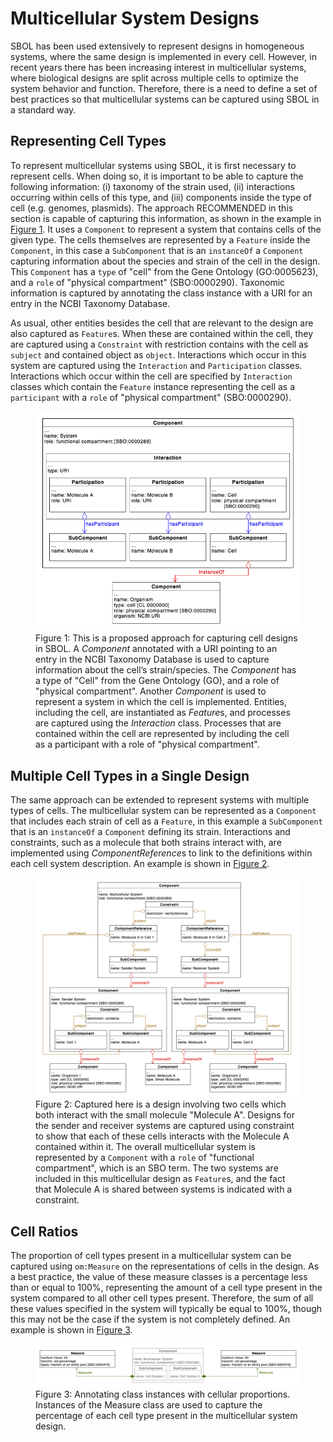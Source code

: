# Multicellular System Designs

SBOL has been used extensively to represent designs in homogeneous
systems, where the same design is implemented in every cell. However,
in recent years there has been increasing interest in multicellular
systems, where biological designs are split across multiple cells to
optimize the system behavior and function. Therefore, there is a need
to define a set of best practices so that multicellular systems can be
captured using SBOL in a standard way.

## Representing Cell Types

To represent multicellular systems using SBOL, it is first necessary
to represent cells. When doing so, it is important to be able to
capture the following information: (i) taxonomy of the strain used,
(ii) interactions occurring within cells of this type, and (iii)
components inside the type of cell (e.g. genomes, plasmids). The
approach RECOMMENDED in this section is capable of capturing this
information, as shown in the example in [Figure 1](#figure-1). It uses a `Component`
to represent a system that contains cells of the given type. The cells
themselves are represented by a `Feature` inside the `Component`, in this
case a `SubComponent` that is an `instanceOf` a `Component` capturing
information about the species and strain of the cell in the
design. This `Component` has a `type` of "cell" from the Gene Ontology
(GO:0005623), and a `role` of "physical compartment"
(SBO:0000290). Taxonomic information is captured by annotating the
class instance with a URI for an entry in the NCBI Taxonomy Database.

As usual, other entities besides the cell that are relevant to the
design are also captured as `Feature`s. When these are contained within
the cell, they are captured using a `Constraint` with restriction
contains with the cell as `subject` and contained object as
`object`. Interactions which occur in this system are captured using the
`Interaction` and `Participation` classes. Interactions which occur within
the cell are specified by `Interaction` classes which contain the
`Feature` instance representing the cell as a `participant` with a `role` of
"physical compartment" (SBO:0000290).

<figure>
  <a id="figure-1">
  <img src="cell_representation.png" alt="Cell Representation UML diagram">
  </a><br/>
  <figcaption>
    Figure 1: This is a proposed approach for capturing cell designs in
    SBOL. A <i>Component</i> annotated with a URI pointing to an entry in the
    NCBI Taxonomy Database is used to capture information about the cell’s
    strain/species. The <i>Component</i> has a type of "Cell" from the Gene
    Ontology (GO), and a role of "physical compartment". Another <i>Component</i>
    is used to represent a system in which the cell is
    implemented. Entities, including the cell, are instantiated as
    <i>Feature</i>s, and processes are captured using the <i>Interaction</i>
    class. Processes that are contained within the cell are represented by
    including the cell as a participant with a role of "physical
    compartment".
  </figcaption>
</figure>

## Multiple Cell Types in a Single Design

The same approach can be extended to represent systems with multiple
types of cells. The multicellular system can be represented as a
`Component` that includes each strain of cell as a `Feature`, in this
example a `SubComponent` that is an `instanceOf` a `Component` defining
its strain. Interactions and constraints, such as a molecule that both
strains interact with, are implemented using *ComponentReference*s to
link to the definitions within each cell system description. An
example is shown in [Figure 2](#figure-2).

<figure>
  <a id="figure-2">
  <img src="two_cell_representation.png" alt="Two Cell Representation UML diagram">
  </a><br/>
  <figcaption>
    Figure 2: Captured here is a design involving two cells which both
    interact with the small molecule "Molecule A". Designs for the
    sender and receiver systems are captured using constraint to show
    that each of these cells interacts with the Molecule A contained
    within it. The overall multicellular system is represented by a
    <code>Component</code> with a <code>role</code> of "functional compartment", which is an SBO
    term. The two systems are included in this multicellular design as
    <code>Feature</code>s, and the fact that Molecule A is shared between systems is
    indicated with a constraint.
  </figcaption>
</figure>

## Cell Ratios

The proportion of cell types present in a multicellular system can be
captured using `om:Measure` on the representations of cells in the
design. As a best practice, the value of these measure classes is a
percentage less than or equal to 100%, representing the amount of a
cell type present in the system compared to all other cell types
present. Therefore, the sum of all these values specified in the
system will typically be equal to 100%, though this may not be the
case if the system is not completely defined. An example is shown in
[Figure 3](#figure-3).

<figure>
  <a id="figure-3">
  <img src="cell_ratios.png" alt="Cell Ratios UML diagram">
  </a><br/>
  <figcaption>Figure 3: Annotating class instances with cellular proportions. Instances of the Measure class are used to capture the percentage of each cell type present in the multicellular system design.
  </figcaption>
</figure>

